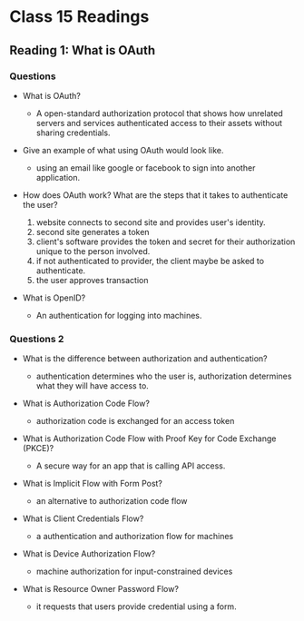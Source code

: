 # Class 15 Readings

## Reading 1: What is OAuth

### Questions

- What is OAuth?
  - A open-standard authorization protocol that shows how unrelated servers and services authenticated access to their assets without sharing credentials.

- Give an example of what using OAuth would look like.
  - using an email like google or facebook to sign into another application.

- How does OAuth work? What are the steps that it takes to authenticate the user?
  1. website connects to second site and provides user's identity.
  2. second site generates a token
  3. client's software provides the token and secret for their authorization unique to the person involved.
  4. if not authenticated to provider, the client maybe be asked to authenticate. 
  5. the user approves transaction

- What is OpenID?
  - An authentication for logging into machines.

### Questions 2

- What is the difference between authorization and authentication?
  - authentication determines who the user is, authorization determines what they will have access to.

- What is Authorization Code Flow?
  - authorization code is exchanged for an access token

- What is Authorization Code Flow with Proof Key for Code Exchange (PKCE)?
  - A secure way for an app that is calling API access.

- What is Implicit Flow with Form Post?
  - an alternative to authorization code flow

- What is Client Credentials Flow?
  - a authentication and authorization flow for machines

- What is Device Authorization Flow?
  - machine authorization for input-constrained devices

- What is Resource Owner Password Flow?
  - it requests that users provide credential using a form. 
  